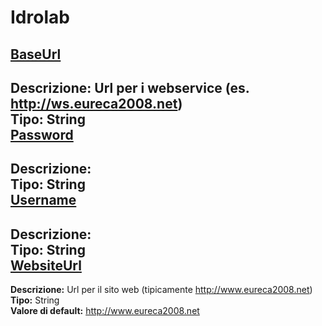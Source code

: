 # Idrolab
[BaseUrl](#baseurl)	 
----
**Descrizione:** Url per i webservice (es. http://ws.eureca2008.net)	 
**Tipo:** String	 
[Password](#password)	 
----
**Descrizione:** 	 
**Tipo:** String	 
[Username](#username)	 
----
**Descrizione:** 	 
**Tipo:** String	 
[WebsiteUrl](#websiteurl)	 
----
**Descrizione:** Url per il sito web (tipicamente http://www.eureca2008.net)	 
**Tipo:** String	 
**Valore di default:** http://www.eureca2008.net

